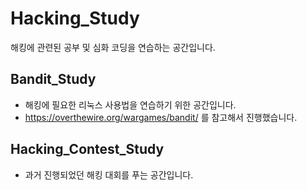 # Hacking_Study
해킹에 관련된 공부 및 심화 코딩을 연습하는 공간입니다.

## Bandit_Study
- 해킹에 필요한 리눅스 사용법을 연습하기 위한 공간입니다.
- https://overthewire.org/wargames/bandit/ 를 참고해서 진행했습니다.

## Hacking_Contest_Study
- 과거 진행되었던 해킹 대회를 푸는 공간입니다.


